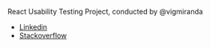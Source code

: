 React Usability Testing Project, conducted by @vigmiranda

- [Linkedin](https://www.linkedin.com/in/vitorgomesmiranda/)
- [Stackoverflow](https://stackexchange.com/users/4268565/vitor-gomes-miranda/)